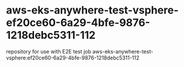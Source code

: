 # aws-eks-anywhere-test-vsphere-ef20ce60-6a29-4bfe-9876-1218debc5311-112
repository for use with E2E test job aws-eks-anywhere-test-vsphere:ef20ce60-6a29-4bfe-9876-1218debc5311-112
